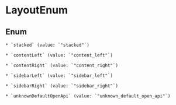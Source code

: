
# LayoutEnum

## Enum


    * `stacked` (value: `"stacked"`)

    * `contentLeft` (value: `"content_left"`)

    * `contentRight` (value: `"content_right"`)

    * `sidebarLeft` (value: `"sidebar_left"`)

    * `sidebarRight` (value: `"sidebar_right"`)

    * `unknownDefaultOpenApi` (value: `"unknown_default_open_api"`)




